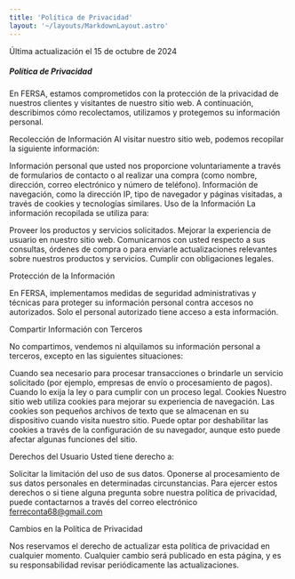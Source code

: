 ```yaml
---
title: 'Política de Privacidad'
layout: '~/layouts/MarkdownLayout.astro'
---
```


Última actualización el 15 de octubre de 2024

##### Política de Privacidad

En FERSA, estamos comprometidos con la protección de la privacidad de nuestros clientes y visitantes de nuestro sitio web. A continuación, describimos cómo recolectamos, utilizamos y protegemos su información personal.

Recolección de Información
Al visitar nuestro sitio web, podemos recopilar la siguiente información:

Información personal que usted nos proporcione voluntariamente a través de formularios de contacto o al realizar una compra (como nombre, dirección, correo electrónico y número de teléfono).
Información de navegación, como la dirección IP, tipo de navegador y páginas visitadas, a través de cookies y tecnologías similares.
Uso de la Información
La información recopilada se utiliza para:

Proveer los productos y servicios solicitados.
Mejorar la experiencia de usuario en nuestro sitio web.
Comunicarnos con usted respecto a sus consultas, órdenes de compra o para enviarle actualizaciones relevantes sobre nuestros productos y servicios.
Cumplir con obligaciones legales.

Protección de la Información

En FERSA, implementamos medidas de seguridad administrativas y técnicas para proteger su información personal contra accesos no autorizados. Solo el personal autorizado tiene acceso a esta información.

Compartir Información con Terceros

No compartimos, vendemos ni alquilamos su información personal a terceros, excepto en las siguientes situaciones:

Cuando sea necesario para procesar transacciones o brindarle un servicio solicitado (por ejemplo, empresas de envío o procesamiento de pagos).
Cuando lo exija la ley o para cumplir con un proceso legal.
Cookies
Nuestro sitio web utiliza cookies para mejorar su experiencia de navegación. Las cookies son pequeños archivos de texto que se almacenan en su dispositivo cuando visita nuestro sitio. Puede optar por deshabilitar las cookies a través de la configuración de su navegador, aunque esto puede afectar algunas funciones del sitio.

Derechos del Usuario
Usted tiene derecho a:

Solicitar la limitación del uso de sus datos.
Oponerse al procesamiento de sus datos personales en determinadas circunstancias.
Para ejercer estos derechos o si tiene alguna pregunta sobre nuestra política de privacidad, puede contactarnos a través del correo electrónico ferreconta68@gmail.com

Cambios en la Política de Privacidad

Nos reservamos el derecho de actualizar esta política de privacidad en cualquier momento. Cualquier cambio será publicado en esta página, y es su responsabilidad revisar periódicamente las actualizaciones.
